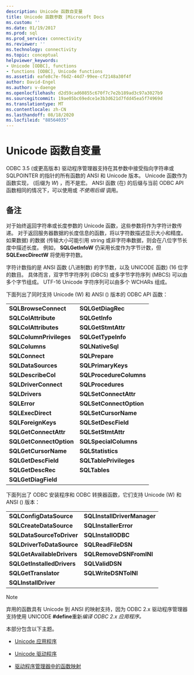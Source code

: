 ```yaml
---
description: Unicode 函数自变量
title: Unicode 函数参数 |Microsoft Docs
ms.custom: ''
ms.date: 01/19/2017
ms.prod: sql
ms.prod_service: connectivity
ms.reviewer: ''
ms.technology: connectivity
ms.topic: conceptual
helpviewer_keywords:
- Unicode [ODBC], functions
- functions [ODBC], Unicode functions
ms.assetid: eafe8c7e-f6d2-44d7-99ee-cf2148a30f4f
author: David-Engel
ms.author: v-daenge
ms.openlocfilehash: d2d59cad60855c670f7c7e2b189ad3c97a3027b9
ms.sourcegitcommit: 19ae05bc69edce1e3b3d621d7fdd45ea5f74969d
ms.translationtype: MT
ms.contentlocale: zh-CN
ms.lasthandoff: 08/18/2020
ms.locfileid: "88564035"
---
```

# <a name="unicode-function-arguments"></a>Unicode 函数自变量
ODBC 3.5 (或更高版本) 驱动程序管理器支持在其参数中接受指向字符串或 SQLPOINTER 的指针的所有函数的 ANSI 和 Unicode 版本。 Unicode 函数作为函数实现， (后缀为 *W*) ，而不是宏。 ANSI 函数 (在) 的后缀与当前 ODBC API 函数相同的情况下，可以使用或 *不使用后缀* 调用。  
  
## <a name="remarks"></a>备注  
 对于始终返回字符串或长度参数的 Unicode 函数，这些参数将作为字符计数传递。 对于返回服务器数据的长度信息的函数，将以字符数描述显示大小和精度。 如果数据) 的数据 (传输大小可能引用 string 或非字符串数据，则会在八位字节长度中描述长度。 例如， **SQLGetInfoW** 仍采用长度作为字节计数，但 **SQLExecDirectW** 将使用字符数。  
  
 字符计数指的是 ANSI 函数 (八进制数) 的字节数，以及 UNICODE 函数)  (16 位字的数目。 具体而言，双字节字符序列 (DBCS) 或多字节字符序列 (MBCS) 可以由多个字节组成。 UTF-16 Unicode 字符序列可以由多个 WCHARs 组成。  
  
 下面列出了同时支持 Unicode (W) 和 ANSI () 版本的 ODBC API 函数：  
  
|||  
|-|-|  
|**SQLBrowseConnect**|**SQLGetDiagRec**|  
|**SQLColAttribute**|**SQLGetInfo**|  
|**SQLColAttributes**|**SQLGetStmtAttr**|  
|**SQLColumnPrivileges**|**SQLGetTypeInfo**|  
|**SQLColumns**|**SQLNativeSql**|  
|**SQLConnect**|**SQLPrepare**|  
|**SQLDataSources**|**SQLPrimaryKeys**|  
|**SQLDescribeCol**|**SQLProcedureColumns**|  
|**SQLDriverConnect**|**SQLProcedures**|  
|**SQLDrivers**|**SQLSetConnectAttr**|  
|**SQLError**|**SQLSetConnectOption**|  
|**SQLExecDirect**|**SQLSetCursorName**|  
|**SQLForeignKeys**|**SQLSetDescField**|  
|**SQLGetConnectAttr**|**SQLSetStmtAttr**|  
|**SQLGetConnectOption**|**SQLSpecialColumns**|  
|**SQLGetCursorName**|**SQLStatistics**|  
|**SQLGetDescField**|**SQLTablePrivileges**|  
|**SQLGetDescRec**|**SQLTables**|  
|**SQLGetDiagField**||  
  
 下面列出了 ODBC 安装程序和 ODBC 转换器函数，它们支持 Unicode (W) 和 ANSI () 版本：  
  
|||  
|-|-|  
|**SQLConfigDataSource**|**SQLInstallDriverManager**|  
|**SQLCreateDataSource**|**SQLInstallerError**|  
|**SQLDataSourceToDriver**|**SQLInstallODBC**|  
|**SQLDriverToDataSource**|**SQLReadFileDSN**|  
|**SQLGetAvailableDrivers**|**SQLRemoveDSNFromINI**|  
|**SQLGetInstalledDrivers**|**SQLValidDSN**|  
|**SQLGetTranslator**|**SQLWriteDSNToINI**|  
|**SQLInstallDriver**||  
  
> [!NOTE]
>  弃用的函数具有 Unicode 到 ANSI 的映射支持，因为 ODBC 2.x 驱动程序管理器支持使用 UNICODE **#define**重新*编译 ODBC 2.x* *应用程序。*  
  
 本部分包含以下主题。  
  
-   [Unicode 应用程序](../../../odbc/reference/develop-app/unicode-applications.md)  
  
-   [Unicode 驱动程序](../../../odbc/reference/develop-app/unicode-drivers.md)  
  
-   [驱动程序管理器中的函数映射](../../../odbc/reference/develop-app/function-mapping-in-the-driver-manager.md)
